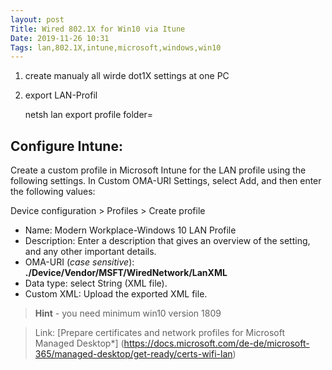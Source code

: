 ```yaml
---
layout: post
Title: Wired 802.1X for Win10 via Itune
Date: 2019-11-26 10:31  
Tags: lan,802.1X,intune,microsoft,windows,win10
---
```



1) create manualy all wirde dot1X settings at one PC
2) export LAN-Profil
	
	netsh lan export profile folder=

## Configure Intune:

Create a custom profile in Microsoft Intune for the LAN profile using the following settings. In Custom OMA-URI Settings, select Add, and then enter the following values:

Device configuration > Profiles > Create profile

- Name: Modern Workplace-Windows 10 LAN Profile
- Description: Enter a description that gives an overview of the setting, and any other important details.
- OMA-URI (*case sensitive*): **./Device/Vendor/MSFT/WiredNetwork/LanXML**
- Data type: select String (XML file).
- Custom XML: Upload the exported XML file.

> **Hint** - you need minimum win10 version 1809

> Link:
> [Prepare certificates and network profiles for Microsoft Managed Desktop*] (https://docs.microsoft.com/de-de/microsoft-365/managed-desktop/get-ready/certs-wifi-lan)
